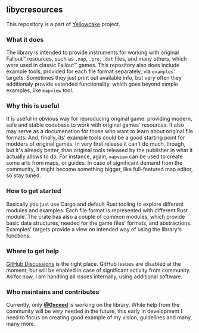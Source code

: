 ## libycresources

This repository is a part of [Yellowcake](https://github.com/yellowcake-org) project.

### What it does

The library is intended to provide instruments for working with original Fallout™ resources, such as `.map`, `.pro`, `.dat` files, and many others, which were used in classic Fallout™ games. This repository also does include example tools, provided for each file format separately, via `examples`' targets. Sometimes they just print out available info, but very often they additionaly provide extended functionality, which goes beyond simple examples, like `mapview` tool.

### Why this is useful

It is useful in obvious way for reproducing original game: providing modern, safe and stable codebase to work with original games' resources. It also may serve as a documenation for those who want to learn about original file formats. And, finally, its' example tools could be a good starting point for modders of original games. In very first release it can't do much, though, but it's already better, than original tools released by the publisher in what it actually allows to do. For instance, again, `mapview` can be used to create some arts from maps, or guides. In case of significant demand from the community, it might become something bigger, like full-featured map editor, so stay tuned.

### How to get started

Basically you just use Cargo and default Rust tooling to explore different modules and examples. Each file format is represented with different Rust module. The crate has also a couple of common modules, which provide basic data structures, needed for the game files' formats, and abstractions. Examples' targets provide a view on intended way of using the library's functions.

### Where to get help

[GitHub Discussions](https://github.com/yellowcake-org/libycresources/discussions) is the right place. GitHub Issues are disabled at the moment, but will be enabled in case of significant activity from community. As for now, I am handling all issues internally, using additional software.

### Who maintains and contributes

Currently, only [__@0xceed__](https://github.com/0xceed) is working on the library. While help from the community will be _very_ needed in the future, this early in development I need to focus on creating good example of my vision, guidelines and many, many more.
